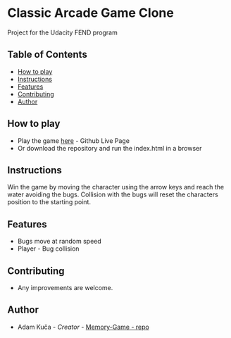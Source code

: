 # Classic Arcade Game Clone
Project for the Udacity FEND program

## Table of Contents
* [How to play](#how-to-play)
* [Instructions](#instructions)
* [Features](#features)
* [Contributing](#contributing)
* [Author](#author)

## How to play
* Play the game [here]() - Github Live Page
* Or download the repository and run the index.html in a browser

## Instructions
Win the game by moving the character using the arrow keys and reach the water avoiding the bugs.
Collision with the bugs will reset the characters position to the starting point.

## Features
* Bugs move at random speed
* Player - Bug collision

## Contributing
* Any improvements are welcome.

## Author
* Adam Kuča - *Creator* - [Memory-Game - repo](https://github.com/adkuca/Memory-Game)